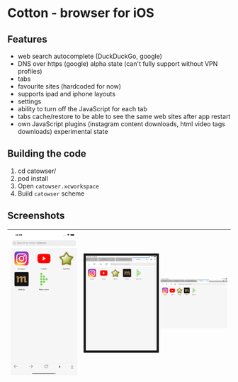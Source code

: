 # Cotton - browser for iOS

Features
-----------------
- web search autocomplete (DuckDuckGo, google)
- DNS over https (google) alpha state (can't fully support without VPN profiles)
- tabs
- favourite sites (hardcoded for now)
- supports ipad and iphone layouts
- settings
- ability to turn off the JavaScript for each tab
- tabs cache/restore to be able to see the same web sites after app restart
- own JavaScript plugins (instagram content downloads, html video tags downloads) experimental state

Building the code
-----------------
1. cd catowser/
2. pod install
3. Open `catowser.xcworkspace`
4. Build `catowser` scheme

## Screenshots

[//]: # (CSS is filtered by Github, so style="border:5px solid black ; width:300px;" is not working for img tags)

<img src="screenshots/iphone_screenshot.png" width="400"/> | <img src="screenshots/ipad_screenshot.png" width="400" border="5" /> | <img src="screenshots/ipad_landskape_screenshot.png" width="400"/>
--- | --- | ---



